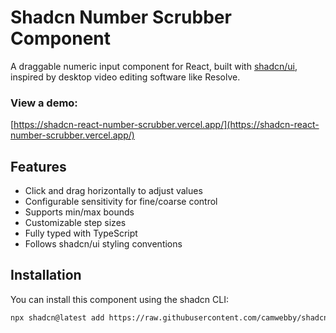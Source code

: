 # Shadcn Number Scrubber Component

A draggable numeric input component for React, built with [shadcn/ui](https://ui.shadcn.com/), inspired by desktop video editing software like Resolve.

### View a demo:
[https://shadcn-react-number-scrubber.vercel.app/](https://shadcn-react-number-scrubber.vercel.app/)

## Features

- Click and drag horizontally to adjust values
- Configurable sensitivity for fine/coarse control
- Supports min/max bounds
- Customizable step sizes
- Fully typed with TypeScript
- Follows shadcn/ui styling conventions

## Installation

You can install this component using the shadcn CLI:

```bash
npx shadcn@latest add https://raw.githubusercontent.com/camwebby/shadcn-react-number-scrubber/refs/heads/main/public/registry/number-scrubber.json
```

